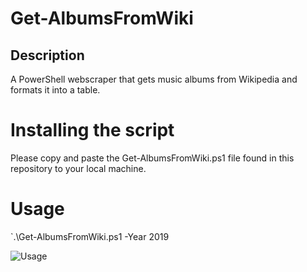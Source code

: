# Get-AlbumsFromWiki

## Description
A PowerShell webscraper that gets music albums from Wikipedia and formats it into a table.

# Installing the script
Please copy and paste the Get-AlbumsFromWiki.ps1 file found in this repository to your local machine.

# Usage

`.\Get-AlbumsFromWiki.ps1 -Year 2019

![Usage](/images/2019.PNG)
